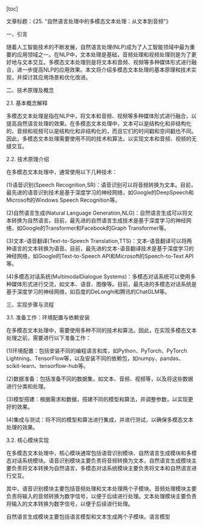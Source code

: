 
[toc]                    
                
                
文章标题：《25. "自然语言处理中的多模态文本处理：从文本到音频"》

一、引言

随着人工智能技术的不断发展，自然语言处理(NLP)成为了人工智能领域中最为重要的应用领域之一。在NLP中，文本处理是基础，音频处理和视频处理则是为了更好地与文本交互。多模态文本处理则是将文本和音频、视频等多种媒体形式进行融合，进一步提高NLP的应用效果。本文将介绍多模态文本处理的基本原理和技术实现，并探讨其应用场景和优化改进。

二、技术原理及概念

2.1. 基本概念解释

多模态文本处理是指在NLP中，将文本和音频、视频等多种媒体形式进行融合，以提高自然语言处理的效果。在多模态文本处理中，文本可以是结构化和非结构化的，音频和视频可以是结构化和非结构化的，而且它们的时间戳和空间戳也不同。因此，多模态文本处理需要使用不同的技术和算法，以实现文本和音频、视频的无缝交互。

2.2. 技术原理介绍

在多模态文本处理中，通常使用以下几种技术：

(1)语音识别(Speech Recognition,SR)：语音识别可以将音频转换为文本。目前，最先进的语音识别技术是基于深度学习的神经网络，如Google的DeepSpeech和Microsoft的Windows Speech Recognition等。

(2)自然语言生成(Natural Language Generation,NLG)：自然语言生成可以将文本转换为自然语言。目前，最先进的自然语言生成技术是基于深度学习的神经网络，如Google的Transformer和Facebook的Graph Transformer等。

(3)文本-语音翻译(Text-to-Speech Translation,TTS)：文本-语音翻译可以将两种语言的文本转换为语音。目前，最先进的文本-语音翻译技术是基于深度学习的神经网络，如Google的Text-to-Speech API和Microsoft的Speech-to-Text API等。

(4)多模态对话系统(MultimodalDialogue Systems)：多模态对话系统可以使用多种媒体形式进行交流，如文本、语音、图像等。目前，最先进的多模态对话系统是基于深度学习的神经网络，如百度的DeLonghi和腾讯的ChatGLM等。

三、实现步骤与流程

3.1. 准备工作：环境配置与依赖安装

在多模态文本处理中，需要使用多种不同的技术和算法。因此，在实现多模态文本处理之前，需要进行以下准备工作：

(1)环境配置：包括安装不同的编程语言和库，如Python、PyTorch、PyTorch Lightning、TensorFlow等，以及安装不同的依赖包，如numpy、pandas、scikit-learn、tensorflow-hub等。

(2)数据准备：包括准备不同的数据集，如文本、音频、视频等，以及将这些数据进行分类和处理。

(3)模型搭建：根据需求和数据，搭建不同的模型和算法，并调整参数，以实现更好的效果。

(4)集成与测试：将不同的模型和算法进行集成，并进行测试，以确保多模态文本处理的效果。

3.2. 核心模块实现

在多模态文本处理中，核心模块通常包括语音识别模块、自然语言生成模块和多模态对话系统模块。语音识别模块主要负责将音频转换为文本，自然语言生成模块主要负责将文本转换为自然语言，多模态对话系统模块主要负责将文本和自然语言进行交互。

其中，语音识别模块主要包括音频处理和文本处理两个子模块。音频处理模块主要负责将输入的音频转换为数字信号，以便于后续进行处理。文本处理模块主要负责将输入的文本转换为数字信号，以便于后续进行处理。

自然语言生成模块主要包括语言模型和文本生成两个子模块。语言模型

